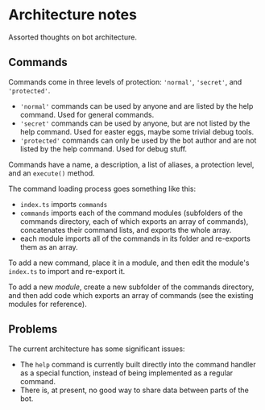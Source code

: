 # Architecture notes

Assorted thoughts on bot architecture.

## Commands

Commands come in three levels of protection: `'normal'`, `'secret'`, and `'protected'`.

- `'normal'` commands can be used by anyone and are listed by the help command. Used for general commands.
- `'secret'` commands can be used by anyone, but are not listed by the help command. Used for easter eggs, maybe some trivial debug tools.
- `'protected'` commands can only be used by the bot author and are not listed by the help command. Used for debug stuff.

Commands have a name, a description, a list of aliases, a protection level, and an `execute()` method.

The command loading process goes something like this:

- `index.ts` imports `commands`
- `commands` imports each of the command modules (subfolders of the commands directory, each of which exports an array of commands), concatenates their command lists, and exports the whole array.
- each module imports all of the commands in its folder and re-exports them as an array.

To add a new command, place it in a module, and then edit the module's `index.ts` to import and re-export it.

To add a new _module_, create a new subfolder of the commands directory, and then add code which exports an array of commands (see the existing modules for reference).

## Problems

The current architecture has some significant issues:

- The `help` command is currently built directly into the command handler as a special function, instead of being implemented as a regular command.
- There is, at present, no good way to share data between parts of the bot.
